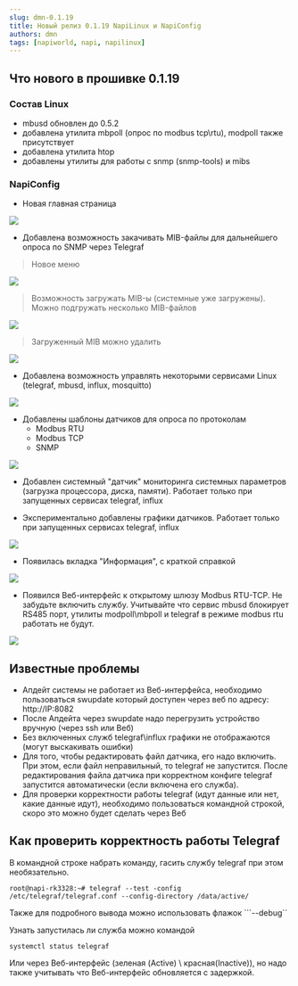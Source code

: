 ```yaml
---
slug: dmn-0.1.19
title: Новый релиз 0.1.19 NapiLinux и NapiConfig            
authors: dmn
tags: [napiworld, napi, napilinux]
---
```


## Что нового в прошивке 0.1.19

### Состав Linux

- mbusd обновлен до 0.5.2
- добавлена утилита mbpoll (опрос по modbus tcp\rtu), modpoll также присутствует
- добавлена утилита htop
- добавлены утилиты для работы с snmp (snmp-tools) и mibs

### NapiConfig

- Новая главная страница

![](img/fp.jpg)

- Добавлена возможность закачивать MIB-файлы для дальнейшего опроса по SNMP через Telegraf

>Новое меню

![](img/snmp-1.jpg)

>Возможность загружать MIB-ы (системные уже загружены). Можно подгружать несколько MIB-файлов

![](img/snmp-2.jpg)

>Загруженный MIB можно удалить

![](img/snmp-3.jpg)

- Добавлена возможность управлять некоторыми сервисами Linux (telegraf, mbusd, influx, mosquitto)

![](img/services.jpg)

- Добавлены шаблоны датчиков для опроса по протоколам
  - Modbus RTU
  - Modbus TCP
  - SNMP 

![](img/sensors.jpg)

- Добавлен системный "датчик" мониторинга системных параметров (загрузка процессора, диска, памяти). Работает только при запущенных сервисах telegraf, influx

- Экспериментально добавлены графики датчиков. Работает только при запущенных сервисах telegraf, influx

![](img/graph.jpg)

- Появилась вкладка "Информация", с краткой справкой

![](img/info.jpg)

- Появился Веб-интерфейс к открытому шлюзу Modbus RTU-TCP. Не забудьте включить службу. Учитывайте что сервис mbusd блокирует RS485 порт, утилиты modpoll\mbpoll и telegraf в режиме modbus rtu работать не будут. 

![](img/mbusd.jpg)

## Известные проблемы

- Апдейт системы не работает из Веб-интерфейса, необходимо пользоваться swupdate который доступен через веб по адресу: http://IP:8082
- После Апдейта через swupdate надо перегрузить устройство вручную (через ssh или Веб) 
- Без включенных служб telegraf\influx графики не отображаются (могут выскакивать ошибки)
- Для того, чтобы редактировать файл датчика, его надо включить. При этом, если файл неправильный, то telegraf не запустится. После редактирования файла датчика при корректном конфиге telegraf запустится автоматически (если включена его служба).
- Для проверки корректности работы telegraf (идут данные или нет, какие данные идут), необходимо пользоваться командной строкой, скоро это можно будет сделать через Веб

## Как проверить корректность работы Telegraf

В командной строке набрать команду, гасить службу telegraf при этом необязательно.

```
root@napi-rk3328:~# telegraf --test -config /etc/telegraf/telegraf.conf --config-directory /data/active/

```
Также для подробного вывода можно использовать флажок ```--debug``

Узнать запустилась ли служба можно командой

```
systemctl status telegraf
```

Или через Веб-интерфейс (зеленая (Active) \ красная(Inactive)), но надо также учитывать что Веб-интерфейс обновляется с задержкой.

